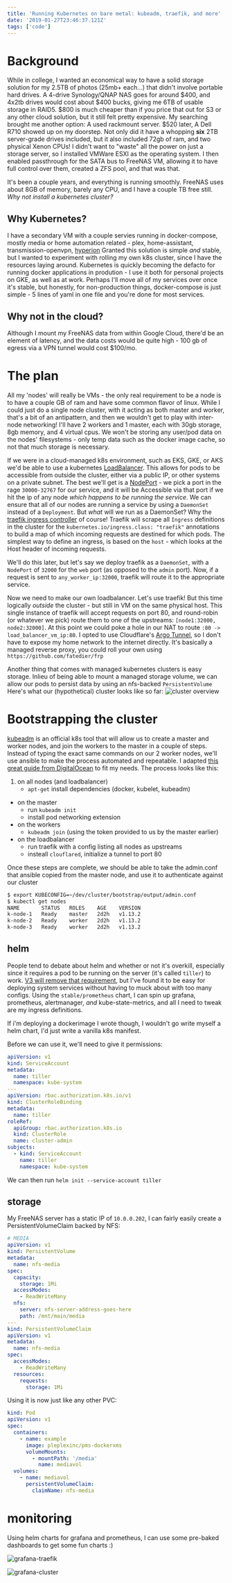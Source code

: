 ```yaml
---
title: 'Running Kubernetes on bare metal: kubeadm, traefik, and more'
date: '2019-01-27T23:46:37.121Z'
tags: ['code']
---
```


# Background

While in college, I wanted an economical way to have a solid storage solution for my 2.5TB of photos (25mb+ each...) that didn't involve portable hard drives.
A 4-drive Synology/QNAP NAS goes for around $400, and 4x2tb drives would cost about $400 bucks, giving me 6TB of usable storage in RAID5. $800 is much cheaper than if you price that out for S3 or any other cloud solution, but it still felt pretty expensive. My searching brought me another option: A used rackmount server. $520 later, A Dell R710 showed up on my doorstep. Not only did it have a whopping **six** 2TB server-grade drives included, but it also included 72gb of ram, and two physical Xenon CPUs! I didn't want to "waste" all the power on just a storage server, so I installed VMWare ESXI as the operating system. I then enabled passthrough for the SATA bus to FreeNAS VM, allowing it to have full control over them, created a ZFS pool, and that was that.

It's been a couple years, and everything is running smoothly. FreeNAS uses about 8GB of memory, barely any CPU, and I have a couple TB free still. _Why not install a kubernetes cluster?_

## Why Kubernetes?

I have a secondary VM with a couple servies running in docker-compose, mostly media or home automation related - plex, home-assistant, transmission-openvpn, [hyperion](https://github.com/nickysemenza/hyperion) Granted this solution is simple _and_ stable, but I wanted to experiment with rolling my own k8s cluster, since I have the resources laying around.
Kubernetes is quickly becoming the defacto for running docker applications in prodution - I use it both for personal projects on GKE, as well as at work. Perhaps I'll move all of my services over once it's stable, but honestly, for non-production things, docker-compose is just simple - 5 lines of yaml in one file and you're done for most services.

## Why not in the cloud?

Although I mount my FreeNAS data from within Google Cloud, there'd be an element of latency, and the data costs would be quite high - 100 gb of egress via a VPN tunnel would cost \$100/mo.

# The plan

All my 'nodes' will really be VMs - the only real requirement to be a node is to have a couple GB of ram and have some common flavor of linux. While I could just do a single node cluster, with it acting as both master and worker, that's a bit of an antipattern, and then we wouldn't get to play with inter-node networking! I'll have 2 workers and 1 master, each with 30gb storage, 8gb memory, and 4 virtual cpus. We won't be storing any user/pod data on the nodes' filesystems - only temp data such as the docker image cache, so not that much storage is necessary.

If we were in a cloud-managed k8s environment, such as EKS, GKE, or AKS we'd be able to use a kubernetes [LoadBalancer](https://kubernetes.io/docs/concepts/services-networking/#loadbalancer). This allows for pods to be accessible from outside the cluster, either via a public IP, or other systems on a private subnet. The best we'll get is a [NodePort](https://kubernetes.io/docs/concepts/services-networking/#nodeport) - we pick a port in the rage `30000-32767` for our service, and it will be Accessible via that port if we hit the ip of any node _which happens to be running the service_. We can ensure that all of our nodes are running a service by using a `DaemonSet` instead of a `Deployment`. But _what_ will we run as a DaemonSet? Why the [traefik ingress controller](https://traefik.io/) of course! Traefik will scrape all `Ingress` definitions in the cluster for the `kubernetes.io/ingress.class: "traefik"` annotations to build a map of which incoming requests are destined for which pods.
The simplest way to define an ingress, is based on the `host` - which looks at the Host header of incoming requests.

We'll do this later, but let's say we deploy traefik as a `DaemonSet`, with a `NodePort` of `32000` for the `web` port (as opposed to the `admin` port). Now, if a request is sent to `any_worker_ip:32000`, traefik will route it to the appropriate service.

Now we need to make our own loadbalancer. Let's use traefik! But this time logically _outside_ the cluster - but still in VM on the same physical host. This single instance of traefik will accept requests on port 80, and round-robin (or whatever we pick) route them to one of the upstreams: `[node1:32000, node2:32000]`. At this point we could poke a hole in our NAT to route `:80 -> load_balancer_vm_ip:80`. I opted to use Cloudflare's [Argo Tunnel](https://www.cloudflare.com/products/argo-tunnel/), so I don't have to expose my home network to the internet directly. It's basically a managed reverse proxy, you could roll your own using `https://github.com/fatedier/frp`

Another thing that comes with managed kubernetes clusters is easy storage. Inlieu of being able to mount a managed storage volume, we can allow our pods to persist data by using an nfs-backed `PersistentVolume` Here's what our (hypothetical) cluster looks like so far:
![cluster overview](cluster-overview.png)

# Bootstrapping the cluster

[kubeadm](https://kubernetes.io/docs/reference/setup-tools/kubeadm) is an official k8s tool that will allow us to create a master and worker nodes, and join the workers to the master in a couple of steps. Instead of typing the exact same commands on our 2 worker nodes, we'll use ansible to make the process automated and repeatable. I adapted [this great guide from DigitalOcean](https://www.digitalocean.com/community/tutorials/how-to-create-a-kubernetes-1-11-cluster-using-kubeadm-on-ubuntu-18-04) to fit my needs.
The process looks like this:

1. on all nodes (and loadbalancer)
   - `apt-get` install dependencies (docker, kubelet, kubeadm)

- on the master
  - run `kubeadm init`
  - install pod networking extension
- on the workers
  - `kubeadm join` (using the token provided to us by the master earlier)
- on the loadbalancer
  - run traefik with a config listing all nodes as upstreams
  - insteall `clouflared`, initialize a tunnel to port 80

Once these steps are complete, we should be able to take the admin.conf that ansible copied from the master node, and use it to authenticate against our cluster

```bash
$ export KUBECONFIG=~/dev/cluster/bootstrap/output/admin.conf
$ kubectl get nodes
NAME       STATUS   ROLES    AGE    VERSION
k-node-1   Ready    master   2d2h   v1.13.2
k-node-2   Ready    worker   2d2h   v1.13.2
k-node-3   Ready    worker   2d2h   v1.13.2
```

## helm

People tend to debate about helm and whether or not it's overkill, especially since it requires a pod to be running on the server (it's called `tiller`) to work. [V3 will
remove that requirement](https://github.com/helm/community/blob/master/helm-v3/000-helm-v3.md), but I've found it to be easy for deploying system services without having to muck about with too many configs. Using the `stable/prometheus` chart, I can spin up grafana, prometheus, alertmanager, _and_ kube-state-metrics, and all I need to tweak are my ingress definitions.

If i'm deploying a dockerimage I wrote though, I wouldn't go write myself a helm chart, I'd just write a vanilla k8s manifest.

Before we can use it, we'll need to give it permissions:

```yaml
apiVersion: v1
kind: ServiceAccount
metadata:
  name: tiller
  namespace: kube-system
---
apiVersion: rbac.authorization.k8s.io/v1
kind: ClusterRoleBinding
metadata:
  name: tiller
roleRef:
  apiGroup: rbac.authorization.k8s.io
  kind: ClusterRole
  name: cluster-admin
subjects:
  - kind: ServiceAccount
    name: tiller
    namespace: kube-system
```

We can then run `helm init --service-account tiller`

## storage

My FreeNAS server has a static IP of `10.0.0.202`, I can fairly easily create a PersistentVolumeClaim backed by NFS:

```yaml
# MEDIA
apiVersion: v1
kind: PersistentVolume
metadata:
  name: nfs-media
spec:
  capacity:
    storage: 1Mi
  accessModes:
    - ReadWriteMany
  nfs:
    server: nfs-server-address-goes-here
    path: /mnt/main/media
---
kind: PersistentVolumeClaim
apiVersion: v1
metadata:
  name: nfs-media
spec:
  accessModes:
    - ReadWriteMany
  resources:
    requests:
      storage: 1Mi
```

Using it is now just like any other PVC:

```yaml
kind: Pod
apiVersion: v1
spec:
  containers:
    - name: example
      image: pleplexinc/pms-dockerxms
      volumeMounts:
        - mountPath: '/media'
          name: mediavol
  volumes:
    - name: mediavol
      persistentVolumeClaim:
        claimName: nfs-media
```

# monitoring

Using helm charts for grafana and prometheus, I can use some pre-baked dashboards to get some fun charts :)

![grafana-traefik](grafana-traefik.png)

![grafana-cluster](grafana-cluster.png)
